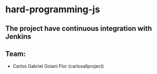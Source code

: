 # hard-programming-js

## The project have continuous integration with Jenkins

## Team:

* Carlos Gabriel Goiani Flor (carlosallproject)
